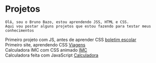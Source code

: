 # Projetos
 
    Olá, sou o Bruno Bazo, estou aprendendo JSS, HTML e CSS.
    Aqui vou postar alguns projetos que estou fazendo para testar meus conhecimentos

Primeiro projeto com JS, antes de aprender CSS <a href="2.Boletim/index.html">boletim escolar<a><br>
Primeiro site, aprendendo CSS
<a href="3.Viagens/index.html">Viagens<a><br>
Calculadora IMC com CSS animado <a href="4.IMC/index.html">IMC<a><br>
Calculadora feita com JavaScript <a href='5.Calculadora/index.html'>Calculadora<a>